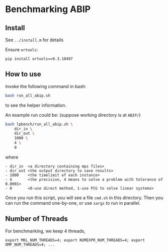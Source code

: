# Benchmarking ABIP

## Install

See `../install.m` for details

Ensure `ortools`:
```
pip install ortools==9.3.10497
```
## How to use 

Invoke the following command in bash:
```bash
bash run_all_abip.sh
```
to see the helper information.

An example run could be: (suppose working directory is at `ABIP/`)
```bash
bash lpbench/run_all_abip.sh \
    dir_in \
    dir_out \
    1000 \
    4 \
    0
```
where 
```
- dir_in  <a directory containing mps files>
- dir_out <the output directory to save results>
- 1000    <the timelimit of each instance>
- 4       <the precision, 4 means to solve a problem with tolerance of 0.0001>
- 0       <0-use direct method, 1-use PCG to solve linear systems>
```

Once you run this script, you will see a file `cmd.sh` in this directory. Then you can run the command one-by-one, or use `xargs` to run in parallel.


## Number of Threads

For benchmarking, we keep 4 threads,

```
export MKL_NUM_THREADS=4; export NUMEXPR_NUM_THREADS=4; export OMP_NUM_THREADS=4; ...
```